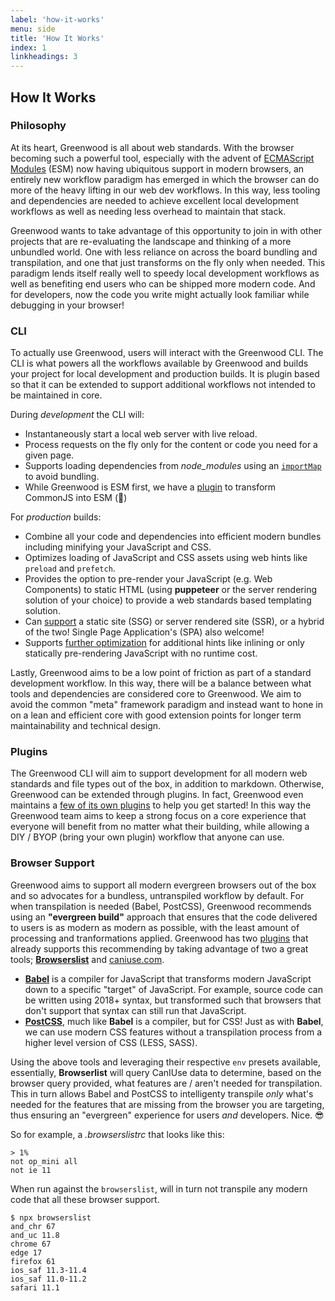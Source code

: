 ```yaml
---
label: 'how-it-works'
menu: side
title: 'How It Works'
index: 1
linkheadings: 3
---
```


## How It Works

### Philosophy

At its heart, Greenwood is all about web standards.  With the browser becoming such a powerful tool, especially with the advent of [ECMAScript Modules](https://developer.mozilla.org/en-US/docs/Web/JavaScript/Guide/Modules) (ESM) now having ubiquitous support in modern browsers, an entirely new workflow paradigm has emerged in which the browser can do more of the heavy lifting in our web dev workflows.  In this way, less tooling and dependencies are needed to achieve excellent local development workflows as well as needing less overhead to maintain that stack.

Greenwood wants to take advantage of this opportunity to join in with other projects that are re-evaluating the landscape and thinking of a more unbundled world.  One with less reliance on across the board bundling and transpilation, and one that just transforms on the fly only when needed.  This paradigm lends itself really well to speedy local development workflows as well as benefiting end users who can be shipped more modern code.  And for developers, now the code you write might actually look familiar while debugging in your browser!


### CLI

To actually use Greenwood, users will interact with the Greenwood CLI.  The CLI is what powers all the workflows available by Greenwood and builds your project for local development and production builds.  It is plugin based so that it can be extended to support additional workflows not intended to be maintained in core.

During _development_ the CLI will:
- Instantaneously start a local web server with live reload.
- Process requests on the fly only for the content or code you need for a given page.
- Supports loading dependencies from _node_modules_ using an [`importMap`](https://github.com/WICG/import-maps) to avoid bundling.
- While Greenwood is ESM first, we have a [plugin](/plugins/custom-plugins) to transform CommonJS into ESM (🤞)

For _production_ builds:
- Combine all your code and dependencies into efficient modern bundles including minifying your JavaScript and CSS.
- Optimizes loading of JavaScript and CSS assets using web hints like `preload` and `prefetch`.
- Provides the option to pre-render your JavaScript (e.g. Web Components) to static HTML (using **puppeteer** or the server rendering solution of your choice) to provide a web standards based templating solution.
- Can [support](/docs/layouts/) a static site (SSG) or server rendered site (SSR), or a hybrid of the two!  Single Page Application's (SPA) also welcome!
- Supports [further optimization](docs/config#optimization) for additional hints like inlining or only statically pre-rendering JavaScript with no runtime cost.

Lastly, Greenwood aims to be a low point of friction as part of a standard development workflow.  In this way, there will be a balance between what tools and dependencies are considered core to Greenwood.  We aim to avoid the common "meta" framework paradigm and instead want to hone in on a lean and efficient core with good extension points for longer term maintainability and technical design.

### Plugins

The Greenwood CLI will aim to support development for all modern web standards and file types out of the box, in addition to markdown.  Otherwise, Greenwood can be extended through plugins.  In fact, Greenwood even maintains a [few of its own plugins](/plugins/) to help you get started!  In this way the Greenwood team aims to keep a strong focus on a core experience that everyone will benefit from no matter what their building, while allowing a DIY / BYOP (bring your own plugin) workflow that anyone can use.


### Browser Support

Greenwood aims to support all modern evergreen browsers out of the box and so advocates for a bundless, untranspiled workflow by default.  For when transpilation is needed (Babel, PostCSS), Greenwood recommends using an **"evergreen build"** approach that ensures that the code delivered to users is as modern as modern as possible, with the least amount of processing and tranformations applied.  Greenwood has two [plugins](/plugins/) that already supports this recommending by taking advantage of two a great tools; [**Browserslist**](https://github.com/browserslist/browserslist) and [caniuse.com](https://caniuse.com/).

- [**Babel**](https://babeljs.io/) is a compiler for JavaScript that transforms modern JavaScript down to a specific "target" of JavaScript.  For example, source code can be written using 2018+ syntax, but transformed such that browsers that don't support that syntax can still run that JavaScript.
- [**PostCSS**](https://postcss.org/), much like **Babel** is a compiler, but for CSS!  Just as with **Babel**, we can use modern CSS features without a transpilation process from a higher level version of CSS (LESS, SASS).

Using the above tools and leveraging their respective `env` presets available, essentially, **Browserlist** will query CanIUse data to determine, based on the browser query provided, what features are / aren't needed for transpilation.  This in turn allows Babel and PostCSS to intelligenty transpile _only_ what's needed for the features that are missing from the browser you are targeting, thus ensuring an "evergreen" experience for users _and_ developers.  Nice. 😎

So for example, a _.browserslistrc_ that looks like this:
```shell
> 1%
not op_mini all
not ie 11
```

When run against the `browserslist`, will in turn not transpile any modern code that all these browser support.
```shell
$ npx browserslist
and_chr 67
and_uc 11.8
chrome 67
edge 17
firefox 61
ios_saf 11.3-11.4
ios_saf 11.0-11.2
safari 11.1
```